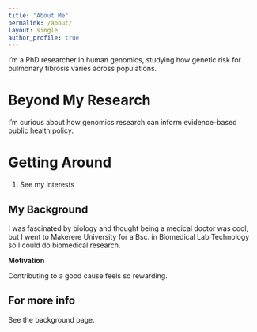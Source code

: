 ```yaml
---
title: "About Me"
permalink: /about/
layout: single
author_profile: true
---
```



I’m a PhD researcher in human genomics, studying how genetic risk for pulmonary fibrosis varies across populations.

Beyond My Research
======
I’m curious about how genomics research can inform evidence-based public health policy.

Getting Around
======
1. See my interests

My Background
------
I was fascinated by biology and thought being a medical doctor was cool, but I went to Makerere University for a Bsc. in Biomedical Lab Technology so I could do biomedical research.

**Motivation**

Contributing to a good cause feels so rewarding.

For more info
------
See the background page.


